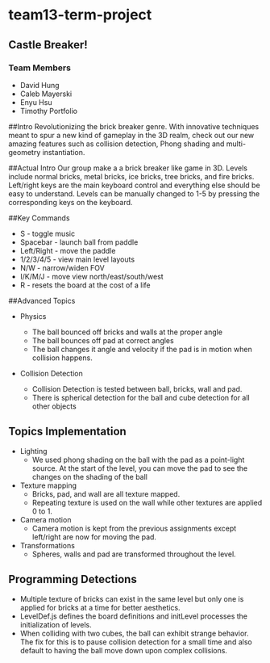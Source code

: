 # team13-term-project

## Castle Breaker!

### Team Members
- David Hung 
- Caleb Mayerski
- Enyu Hsu 
- Timothy Portfolio

##Intro
Revolutionizing the brick breaker genre. With innovative techniques meant to spur a new kind of gameplay in the 3D realm, check out our new amazing features such as collision detection, Phong shading and multi-geometry instantiation. 

##Actual Intro
Our group make a a brick breaker like game in 3D. Levels include normal bricks, metal bricks, ice bricks, tree bricks, and fire bricks. Left/right keys are the main keyboard control and everything else should be easy to understand. Levels can be manually changed to 1-5 by pressing the corresponding keys on the keyboard. 


##Key Commands
- S - toggle music
- Spacebar - launch ball from paddle
- Left/Right - move the paddle
- 1/2/3/4/5 - view main level layouts
- N/W - narrow/widen FOV
- I/K/M/J - move view north/east/south/west
- R - resets the board at the cost of a life


##Advanced Topics
- Physics
	- The ball bounced off bricks and walls at the proper angle
	- The ball bounces off pad at correct angles
	- The ball changes it angle and velocity if the pad is in motion when collision happens. 

- Collision Detection
	- Collision Detection is tested between ball, bricks, wall and pad. 
	- There is spherical detection for the ball and cube detection for all other objects
	
## Topics Implementation
- Lighting
	- We used phong shading on the ball with the pad as a point-light source. At the start of the level, you can move the pad to see the changes on the shading of the ball
- Texture mapping
	- Bricks, pad, and wall are all texture mapped. 
	- Repeating texture is used on the wall while other textures are applied 0 to 1. 
- Camera motion
	- Camera motion is kept from the previous assignments except left/right are now for moving the pad. 
- Transformations
	- Spheres, walls and pad are transformed throughout the level. 


## Programming Detections
- Multiple texture of bricks can exist in the same level but only one is applied for bricks at a time for better aesthetics. 
- LevelDef.js defines the board definitions and initLevel processes the initialization of levels. 
- When colliding with two cubes, the ball can exhibit strange behavior. The fix for this is to pause collision detection for a small time and also default to having the ball move down upon complex collisions.
